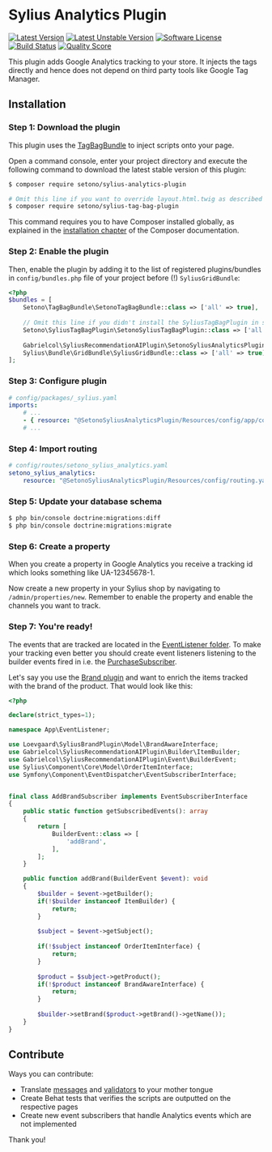 # Sylius Analytics Plugin

[![Latest Version][ico-version]][link-packagist]
[![Latest Unstable Version][ico-unstable-version]][link-packagist]
[![Software License][ico-license]](LICENSE)
[![Build Status][ico-github-actions]][link-github-actions]
[![Quality Score][ico-code-quality]][link-code-quality]

This plugin adds Google Analytics tracking to your store. It injects the tags directly
and hence does not depend on third party tools like Google Tag Manager.

## Installation

### Step 1: Download the plugin

This plugin uses the [TagBagBundle](https://github.com/Setono/TagBagBundle) to inject scripts onto your page.

Open a command console, enter your project directory and execute the following command to download the latest stable version of this plugin:

```bash
$ composer require setono/sylius-analytics-plugin

# Omit this line if you want to override layout.html.twig as described at https://github.com/Setono/TagBagBundle#usage
$ composer require setono/sylius-tag-bag-plugin

```

This command requires you to have Composer installed globally, as explained in the [installation chapter](https://getcomposer.org/doc/00-intro.md) of the Composer documentation.


### Step 2: Enable the plugin

Then, enable the plugin by adding it to the list of registered plugins/bundles
in `config/bundles.php` file of your project before (!) `SyliusGridBundle`:

```php
<?php
$bundles = [
    Setono\TagBagBundle\SetonoTagBagBundle::class => ['all' => true],
    
    // Omit this line if you didn't install the SyliusTagBagPlugin in step 1
    Setono\SyliusTagBagPlugin\SetonoSyliusTagBagPlugin::class => ['all' => true],
    
    Gabrielcol\SyliusRecommendationAIPlugin\SetonoSyliusAnalyticsPlugin::class => ['all' => true],
    Sylius\Bundle\GridBundle\SyliusGridBundle::class => ['all' => true],
];
```

### Step 3: Configure plugin

```yaml
# config/packages/_sylius.yaml
imports:
    # ...
    - { resource: "@SetonoSyliusAnalyticsPlugin/Resources/config/app/config.yaml" }
    # ...
```

### Step 4: Import routing

```yaml
# config/routes/setono_sylius_analytics.yaml
setono_sylius_analytics:
    resource: "@SetonoSyliusAnalyticsPlugin/Resources/config/routing.yaml"
```

### Step 5: Update your database schema

```bash
$ php bin/console doctrine:migrations:diff
$ php bin/console doctrine:migrations:migrate
```

### Step 6: Create a property
When you create a property in Google Analytics you receive a tracking id which looks something like UA-12345678-1.

Now create a new property in your Sylius shop by navigating to `/admin/properties/new`.
Remember to enable the property and enable the channels you want to track. 

### Step 7: You're ready!
The events that are tracked are located in the [EventListener folder](src/EventListener).
To make your tracking even better you should create event listeners listening to the 
builder events fired in i.e. the [PurchaseSubscriber](src/EventListener/PurchaseSubscriber.php).

Let's say you use the [Brand plugin](https://github.com/loevgaard/SyliusBrandPlugin) and want to enrich the items
tracked with the brand of the product. That would look like this:

```php
<?php

declare(strict_types=1);

namespace App\EventListener;

use Loevgaard\SyliusBrandPlugin\Model\BrandAwareInterface;
use Gabrielcol\SyliusRecommendationAIPlugin\Builder\ItemBuilder;
use Gabrielcol\SyliusRecommendationAIPlugin\Event\BuilderEvent;
use Sylius\Component\Core\Model\OrderItemInterface;
use Symfony\Component\EventDispatcher\EventSubscriberInterface;


final class AddBrandSubscriber implements EventSubscriberInterface
{
    public static function getSubscribedEvents(): array
    {
        return [
            BuilderEvent::class => [
                'addBrand',
            ],
        ];
    }

    public function addBrand(BuilderEvent $event): void
    {
        $builder = $event->getBuilder();
        if(!$builder instanceof ItemBuilder) {
            return;
        }
        
        $subject = $event->getSubject();
        
        if(!$subject instanceof OrderItemInterface) {
            return;
        }
        
        $product = $subject->getProduct();
        if(!$product instanceof BrandAwareInterface) {
            return;
        }
        
        $builder->setBrand($product->getBrand()->getName());
    }
}

```

## Contribute
Ways you can contribute:
* Translate [messages](src/Resources/translations/messages.en.yaml) and [validators](src/Resources/translations/validators.en.yaml) to your mother tongue
* Create Behat tests that verifies the scripts are outputted on the respective pages
* Create new event subscribers that handle Analytics events which are not implemented

Thank you!

[ico-version]: https://poser.pugx.org/setono/sylius-analytics-plugin/v/stable
[ico-unstable-version]: https://poser.pugx.org/setono/sylius-analytics-plugin/v/unstable
[ico-license]: https://poser.pugx.org/setono/sylius-analytics-plugin/license
[ico-github-actions]: https://github.com/Setono/SyliusAnalyticsPlugin/workflows/build/badge.svg
[ico-code-quality]: https://img.shields.io/scrutinizer/g/Setono/SyliusAnalyticsPlugin.svg

[link-packagist]: https://packagist.org/packages/setono/sylius-analytics-plugin
[link-github-actions]: https://github.com/Setono/SyliusAnalyticsPlugin/actions
[link-code-quality]: https://scrutinizer-ci.com/g/Setono/SyliusAnalyticsPlugin
